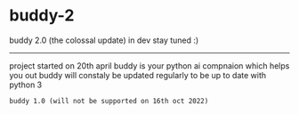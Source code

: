 # buddy-2

buddy 2.0 (the colossal update) in dev stay tuned :)
___________________________________________________________________________________________________________________________________________________________

project started on 20th april buddy is your python ai compnaion which helps you out buddy will constaly be updated regularly to be up to date with python 3


    buddy 1.0 (will not be supported on 16th oct 2022)
                                                                            

